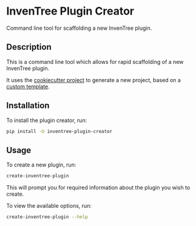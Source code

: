 # InvenTree Plugin Creator

Command line tool for scaffolding a new InvenTree plugin.

## Description

This is a command line tool which allows for rapid scaffolding of a new InvenTree plugin.

It uses the [cookiecutter project](https://cookiecutter.readthedocs.io/en/stable/) to generate a new project, based on a [custom template](https://github.com/inventree/plugin-cookiecutter).

## Installation

To install the plugin creator, run:

```bash
pip install -U inventree-plugin-creator
```

## Usage

To create a new plugin, run:

```bash
create-inventree-plugin
```

This will prompt you for required information about the plugin you wish to create.

To view the available options, run:

```bash
create-inventree-plugin --help
```
